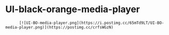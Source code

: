 # UI-black-orange-media-player
          [![UI-BO-media-player.png](https://i.postimg.cc/65mTd9LT/UI-BO-media-player.png)](https://postimg.cc/crfsWGzN)
